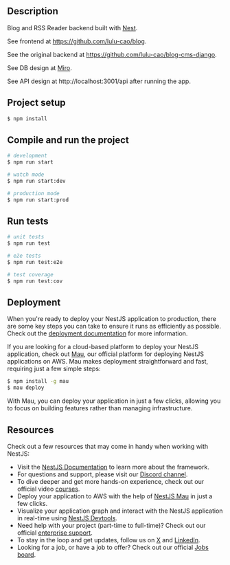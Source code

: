 ## Description

Blog and RSS Reader backend built with [Nest](https://github.com/nestjs/nest). 

See frontend at https://github.com/lulu-cao/blog. 

See the original backend at https://github.com/lulu-cao/blog-cms-django.

See DB design at [Miro](https://miro.com/welcome/TnU0UnNuR2RoZjBIY2paYXFhTFYvTWRkREVrYldGdURJUGVYYnJtL2V0V1JSRVNUK3pLSUxJdm5tbXpwUG5MOWtzRDUwQW40eGJ6YS9KRTVqYnpUekw4S3UvK0J2Umo0OFRjNTJoZjNnWTVMMjhCb0pGZ2Fua3hZaUVKTEdSbEYhZQ==?share_link_id=928703731217).

See API design at http://localhost:3001/api after running the app. 

## Project setup

```bash
$ npm install
```

## Compile and run the project

```bash
# development
$ npm run start

# watch mode
$ npm run start:dev

# production mode
$ npm run start:prod
```

## Run tests

```bash
# unit tests
$ npm run test

# e2e tests
$ npm run test:e2e

# test coverage
$ npm run test:cov
```

## Deployment

When you're ready to deploy your NestJS application to production, there are some key steps you can take to ensure it runs as efficiently as possible. Check out the [deployment documentation](https://docs.nestjs.com/deployment) for more information.

If you are looking for a cloud-based platform to deploy your NestJS application, check out [Mau](https://mau.nestjs.com), our official platform for deploying NestJS applications on AWS. Mau makes deployment straightforward and fast, requiring just a few simple steps:

```bash
$ npm install -g mau
$ mau deploy
```

With Mau, you can deploy your application in just a few clicks, allowing you to focus on building features rather than managing infrastructure.

## Resources

Check out a few resources that may come in handy when working with NestJS:

- Visit the [NestJS Documentation](https://docs.nestjs.com) to learn more about the framework.
- For questions and support, please visit our [Discord channel](https://discord.gg/G7Qnnhy).
- To dive deeper and get more hands-on experience, check out our official video [courses](https://courses.nestjs.com/).
- Deploy your application to AWS with the help of [NestJS Mau](https://mau.nestjs.com) in just a few clicks.
- Visualize your application graph and interact with the NestJS application in real-time using [NestJS Devtools](https://devtools.nestjs.com).
- Need help with your project (part-time to full-time)? Check out our official [enterprise support](https://enterprise.nestjs.com).
- To stay in the loop and get updates, follow us on [X](https://x.com/nestframework) and [LinkedIn](https://linkedin.com/company/nestjs).
- Looking for a job, or have a job to offer? Check out our official [Jobs board](https://jobs.nestjs.com).
